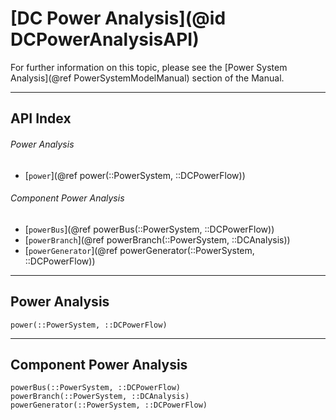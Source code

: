 # [DC Power Analysis](@id DCPowerAnalysisAPI)

For further information on this topic, please see the [Power System Analysis](@ref PowerSystemModelManual) section of the Manual.

---

## API Index

###### Power Analysis
* [`power`](@ref power(::PowerSystem, ::DCPowerFlow))

###### Component Power Analysis 
* [`powerBus`](@ref powerBus(::PowerSystem, ::DCPowerFlow))
* [`powerBranch`](@ref powerBranch(::PowerSystem, ::DCAnalysis))
* [`powerGenerator`](@ref powerGenerator(::PowerSystem, ::DCPowerFlow))


---

## Power Analysis
```@docs
power(::PowerSystem, ::DCPowerFlow)
```

---

## Component Power Analysis 
```@docs
powerBus(::PowerSystem, ::DCPowerFlow)
powerBranch(::PowerSystem, ::DCAnalysis)
powerGenerator(::PowerSystem, ::DCPowerFlow)
```
